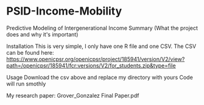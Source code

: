 # PSID-Income-Mobility
Predictive Modeling of Intergenerational Income
Summary (What the project does and why it's important)

Installation
This is very simple, I only have one R file and one CSV. The CSV can be found here:
https://www.openicpsr.org/openicpsr/project/185941/version/V2/view?path=/openicpsr/185941/fcr:versions/V2/for_students.zip&type=file

Usage
Download the csv above and replace my directory with yours
Code will run smothly



My research paper: 
Grover_Gonzalez Final Paper.pdf
